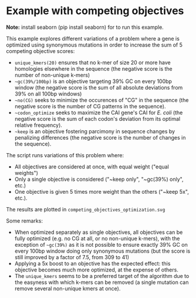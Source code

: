 # Example with competing objectives


**Note:** install seaborn (pip install seaborn) for to run this example.


This example explores different variations of a problem where a gene is optimized using synonymous mutations in order to increase the sum of 5 competing objective scores:

- ``unique_kmers(20)`` ensures that no k-mer of size 20 or more have homologies elsewhere in the sequence (the negative score is the number of non-unique k-mers)
- ``~gc(39%/100bp)`` is an objective targeting 39% GC on every 100bp window (the negative score is the sum of all absolute deviations from 39% on all 100bp windows)
- ``~no(CG)`` seeks to minimize the occurences of "CG" in the sequence (the negative score is the number of CG patterns in the sequence).
- ``~codon_optimize`` seeks to maximize the CAI gene's CAI for *E. coli* (the negative score is the sum of each codon's deviation from its optimal relative frequency).
- ``~keep`` is an objective fostering parcimony in sequence changes by penalizing differences (the negative score is the number of changes in the sequence).

The script runs variations of this problem where:
- All objectives are considered at once, with equal weight ("equal weights")
- Only a single objective is considered ("~keep only", "~gc(39%) only", etc.)
- One objective is given 5 times more weight than the others ("~keep 5x", etc.).

The results are plotted in ``competing_objectives_optimization.svg``

Some remarks:

- When optimized separately as single objectives, all objectives can be fully optimized (e.g. no CG at all, or no non-unique k-mers), with the exception of ``~gc(39%)`` as it is not possible to ensure exactly 39% GC on every 100bp window doing only synonymous mutations (but the score is still improved by a factor of 7.5, from 309 to 41)
- Applying a 5x boost to an objective has the expected effect: this objective becomes much more optimized, at the expense of others.
- The ``unique_kmers`` seems to be a preferred target of the algorithm due to the easyness with which k-mers can be removed (a single mutation can remove several non-unique kmers at once).
